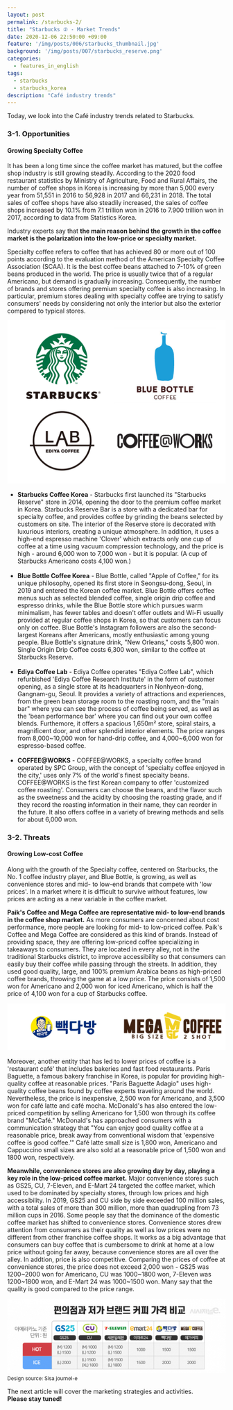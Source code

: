 ```yaml
---
layout: post
permalink: /starbucks-2/
title: "Starbucks ② - Market Trends"
date: 2020-12-06 22:50:00 +09:00
feature: '/img/posts/006/starbucks_thumbnail.jpg'
background: '/img/posts/007/starbucks_reserve.png'
categories:
  - features_in_english
tags:
  - starbucks
  - starbucks_korea
description: "Café industry trends"
---
```


Today, we look into the Café industry trends related to Starbucks.

### 3-1. Opportunities

#### Growing Specialty Coffee
It has been a long time since the coffee market has matured, but the coffee shop industry is still growing steadily. According to the 2020 food restaurant statistics by Ministry of Agriculture, Food and Rural Affairs, the number of coffee shops in Korea is increasing by more than 5,000 every year from 51,551 in 2016 to 56,928 in 2017 and 66,231 in 2018. The total sales of coffee shops have also steadily increased, the sales of coffee shops increased by 10.1% from 7.1 trillion won in 2016 to 7.900 trillion won in 2017, according to data from Statistics Korea.<br>

Industry experts say that <strong>the main reason behind the growth in the coffee market is the polarization into the low-price or specialty market.</strong><br>

Specialty coffee refers to coffee that has achieved 80 or more out of 100 points according to the evaluation method of the American Specialty Coffee Association (SCAA). It is the best coffee beans attached to 7-10% of green beans produced in the world. The price is usually twice that of a regular Americano, but demand is gradually increasing. Consequently, the number of brands and stores offering premium specialty coffee is also increasing. In particular, premium stores dealing with specialty coffee are trying to satisfy consumers' needs by considering not only the interior but also the exterior compared to typical stores.<br>

![Coffee shops logo](/img/posts/007/coffeeshopslogo.png)

<ul>
  <li><b>Starbucks Coffee Korea</b>
   - Starbucks first launched its "Starbucks Reserve" store in 2014, opening the door to the premium coffee market in Korea. Starbucks Reserve Bar is a store with a dedicated bar for specialty coffee, and provides coffee by grinding the beans selected by customers on site. The interior of the Reserve store is decorated with luxurious interiors, creating a unique atmosphere. In addition, it uses a high-end espresso machine 'Clover' which extracts only one cup of coffee at a time using vacuum compression technology, and the price is high - around 6,000 won to 7,000 won - but it is popular. (A cup of Starbucks Americano costs 4,100 won.)</li><br>

  <li><b>Blue Bottle Coffee Korea</b>
   - Blue Bottle, called "Apple of Coffee," for its unique philosophy, opened its first store in Seongsu-dong, Seoul, in 2019 and entered the Korean coffee market. Blue Bottle offers coffee menus such as selected blended coffee, single origin drip coffee and espresso drinks, while the Blue Bottle store which pursues warm minimalism, has fewer tables and doesn't offer outlets and Wi-Fi usually provided at regular coffee shops in Korea, so that customers can focus only on coffee. Blue Bottle's Instagram followers are also the second-largest Koreans after Americans, mostly enthusiastic among young people. Blue Bottle's signature drink, "New Orleans," costs 5,800 won. Single Origin Drip Coffee costs 6,300 won, similar to the coffee at Starbucks Reserve.</li><br>

   <li><b>Ediya Coffee Lab</b>
    - Ediya Coffee operates "Ediya Coffee Lab", which refurbished 'Ediya Coffee Research Institute' in the form of customer opening, as a single store at its headquarters in Nonhyeon-dong, Gangnam-gu, Seoul. It provides a variety of attractions and experiences, from the green bean storage room to the roasting room, and the "main bar" where you can see the process of coffee being served, as well as the 'bean performance bar' where you can find out your own coffee blends. Furthemore, it offers a spacious 1,650m² store, spiral stairs, a magnificent door, and other splendid interior elements. The price ranges from 8,000~10,000 won for hand-drip coffee, and 4,000~6,000 won for espresso-based coffee.</li><br>

  <li><b>COFFEE@WORKS</b>
   - COFFEE@WORKS, a specialty coffee brand operated by SPC Group, with the concept of 'specialty coffee enjoyed in the city,' uses only 7% of the world's finest specialty beans. COFFEE@WORKS is the first Korean company to offer 'customized coffee roasting'. Consumers can choose the beans, and the flavor such as the sweetness and the acidity by choosing the roasting grade, and if they record the roasting information in their name, they can reorder in the future. It also offers coffee in a variety of brewing methods and sells for about 6,000 won.</li>
</ul>

### 3-2. Threats

#### Growing Low-cost Coffee

Along with the growth of the Specialty coffee, centered on Starbucks, the No. 1 coffee industry player, and Blue Bottle, is growing, as well as convenience stores and mid- to low-end brands that compete with 'low prices'. In a market where it is difficult to survive without features, low prices are acting as a new variable in the coffee market.<br>

<strong>Paik's Coffee and Mega Coffee are representative mid- to low-end brands in the coffee shop market.</strong> As more consumers are concerned about cost performance, more people are looking for mid- to low-priced coffee. Paik's Coffee and Mega Coffee are considered as this kind of brands. Instead of providing space, they are offering low-priced coffee specializing in takeaways to consumers. They are located in every alley, not in the traditional Starbucks district, to improve accessibility so that consumers can easily buy their coffee while passing through the streets. In addition, they used good quality, large, and 100% premium Arabica beans as high-priced coffee brands, throwing the game at a low price. The price consists of 1,500 won for Americano and 2,000 won for iced Americano, which is half the price of 4,100 won for a cup of Starbucks coffee.<br>

![Low-priced Café Logo](/img/posts/007/low-priced_coffeelogo.png)

Moreover, another entity that has led to lower prices of coffee is a 'restaurant café' that includes bakeries and fast food restaurants. Paris Baguette, a famous bakery franchise in Korea, is popular for providing high-quality coffee at reasonable prices. "Paris Baguette Adagio" uses high-quality coffee beans found by coffee experts traveling around the world. Nevertheless, the price is inexpensive, 2,500 won for Americano, and 3,500 won for café latte and café mocha. McDonald's has also entered the low-priced competition by selling Americano for 1,500 won through its coffee brand "McCafé." McDonald's has approached consumers with a communication strategy that "You can enjoy good quality coffee at a reasonable price, break away from conventional wisdom that 'expensive coffee is good coffee.'" Café latte small size is 1,800 won, Americano and Cappuccino small sizes are also sold at a reasonable price of 1,500 won and 1800 won, respectively.<br>

<strong>Meanwhile, convenience stores are also growing day by day, playing a key role in the low-priced coffee market.</strong> Major convenience stores such as GS25, CU, 7-Eleven, and E-Mart 24 targeted the coffee market, which used to be dominated by specialty stores, through low prices and high accessibility. In 2019, GS25 and CU side by side exceeded 100 million sales, with a total sales of more than 300 million, more than quadrupling from 73 million cups in 2016. Some people say that the dominance of the domestic coffee market has shifted to convenience stores. Convenience stores drew attention from consumers as their quality as well as low prices were no different from other franchise coffee shops. It works as a big advantage that consumers can buy coffee that is cumbersome to drink at home at a low price without going far away, because convenience stores are all over the alley. In addtion, price is also competitive. Comparing the prices of coffee at convenience stores, the price does not exceed 2,000 won - GS25 was 1200~2000 won for Americano, CU was 1000~1800 won, 7-Eleven was 1200~1800 won, and E-Mart 24 was 1000~1500 won. Many say that the quality is good compared to the price range.<br>

![Coffee price comparison table](/img/posts/007/low-priced_coffee.jpg)<br>
<small>Design source: Sisa journel-e</small>

The next article will cover the marketing strategies and activities.<br>
<strong>Please stay tuned!</strong>
